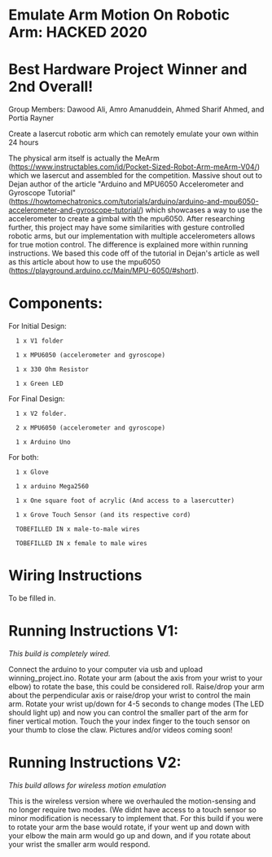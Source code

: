 # Emulate Arm Motion On Robotic Arm: HACKED 2020 
# Best Hardware Project Winner and 2nd Overall!

Group Members: Dawood Ali, Amro Amanuddein, Ahmed Sharif Ahmed, and Portia Rayner

Create a lasercut robotic arm which can remotely emulate your own within 24 hours

The physical arm itself is actually the MeArm (https://www.instructables.com/id/Pocket-Sized-Robot-Arm-meArm-V04/) which we lasercut and assembled for the competition. Massive shout out to Dejan author of the article "Arduino and MPU6050 Accelerometer and Gyroscope Tutorial" (https://howtomechatronics.com/tutorials/arduino/arduino-and-mpu6050-accelerometer-and-gyroscope-tutorial/) which showcases a way to use the accelerometer to create a gimbal with the mpu6050. After researching further, this project may have some similarities with gesture controlled robotic arms, but our implementation with multiple accelerometers allows for true motion control. The difference is explained more within running instructions.  We based this code off of the tutorial in Dejan's article as well as this article about how to use the mpu6050 (https://playground.arduino.cc/Main/MPU-6050/#short). 


# Components:

For Initial Design:
      
      1 x V1 folder
      
      1 x MPU6050 (accelerometer and gyroscope)

      1 x 330 Ohm Resistor

      1 x Green LED

     
For Final Design:
      
      1 x V2 folder.
      
      2 x MPU6050 (accelerometer and gyroscope)
      
      1 x Arduino Uno
      
      
For both:

      1 x Glove

      1 x arduino Mega2560

      1 x One square foot of acrylic (And access to a lasercutter)

      1 x Grove Touch Sensor (and its respective cord)

      TOBEFILLED IN x male-to-male wires

      TOBEFILLED IN x female to male wires

# Wiring Instructions

To be filled in.

# Running Instructions V1:
*This build is completely wired.*

Connect the arduino to your computer via usb and upload winning_project.ino. Rotate your arm (about the axis from your wrist to your elbow) to rotate the base, this could be considered roll. Raise/drop your arm about the perpendicular axis or raise/drop your wrist to control the main arm. Rotate your wrist up/down for 4-5 seconds to change modes (The LED should light up) and now you can control the smaller part of the arm for finer vertical motion. Touch the your index finger to the touch sensor on your thumb to close the claw. Pictures and/or videos coming soon!

# Running Instructions V2:
*This build allows for wireless motion emulation*

This is the wireless version where we overhauled the motion-sensing and no longer require two modes. (We didnt have access to a touch sensor so minor modification is necessary to implement that. For this build if you were to rotate your arm the base would rotate, if your went up and down with your elbow the main arm would go up and down, and if you rotate about your wrist the smaller arm would respond.

 
